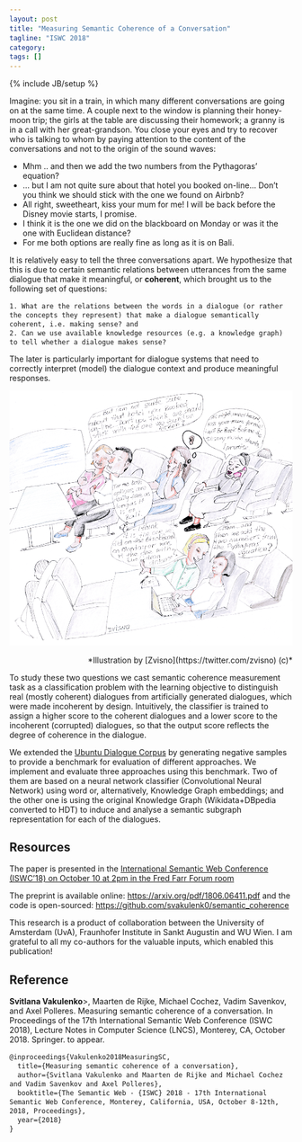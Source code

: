 ```yaml
---
layout: post
title: "Measuring Semantic Coherence of a Conversation"
tagline: "ISWC 2018"
category: 
tags: []
---
```

{% include JB/setup %}

Imagine: you sit in a train, in which many different conversations are going on at the same time. A couple next to the window is planning their honey-moon trip; the girls at the table are discussing their homework; a granny is in a call with her great-grandson. You close your eyes and try to recover who is talking to whom by paying attention to the content of the conversations and not to the origin of the sound waves:

- Mhm .. and then we add the two numbers from the Pythagoras’ equation?
- … but I am not quite sure about that hotel you booked on-line… Don’t you think we should stick with the one we found on Airbnb?
- All right, sweetheart, kiss your mum for me! I will be back before the Disney movie starts, I promise.
- I think it is the one we did on the blackboard on Monday or was it the one with Euclidean distance?
- For me both options are really fine as long as it is on Bali.

It is relatively easy to tell the three conversations apart. We hypothesize that this is due to certain semantic relations between utterances from the same dialogue that make it meaningful, or <b>coherent</b>, which brought us to the following set of questions:

    1. What are the relations between the words in a dialogue (or rather the concepts they represent) that make a dialogue semantically coherent, i.e. making sense? and
    2. Can we use available knowledge resources (e.g. a knowledge graph) to tell whether a dialogue makes sense?

The later is particularly important for dialogue systems that need to correctly interpret (model) the dialogue context and produce meaningful responses.


![](/assets/iswc18.png)
<div style="text-align: right"> *Illustration by [Zvisno](https://twitter.com/zvisno) (c)* </div>


To study these two questions we cast semantic coherence measurement task as a classification problem with the learning objective to distinguish real (mostly coherent) dialogues from artificially generated dialogues, which were made incoherent by design. Intuitively, the classifier is trained to assign a higher score to the coherent dialogues and a lower score to the incoherent (corrupted) dialogues, so that the output score reflects the degree of coherence in the dialogue.

We extended the [Ubuntu Dialogue Corpus](https://github.com/rkadlec/ubuntu-ranking-dataset-creator) by generating negative samples to provide a benchmark for evaluation of different approaches. We implement and evaluate three approaches using this benchmark. Two of them are based on a neural network classifier (Convolutional Neural Network) using word or, alternatively, Knowledge Graph embeddings; and the other one is using the original Knowledge Graph (Wikidata+DBpedia converted to HDT) to induce and analyse a semantic subgraph representation for each of the dialogues.


## Resources


The paper is presented in the [International Semantic Web Conference (ISWC’18) on October 10 at 2pm in the Fred Farr Forum room](http://iswc2018.semanticweb.org/sessions/measuring-semantic-coherence-of-a-conversation/)

The preprint is available online: <https://arxiv.org/pdf/1806.06411.pdf>
and the code is open-sourced: <https://github.com/svakulenk0/semantic_coherence>



This research is a product of collaboration between the University of Amsterdam (UvA), Fraunhofer Institute in Sankt Augustin and WU Wien. I am grateful to all my co-authors for the valuable inputs, which enabled this publication!

## Reference

<b>Svitlana Vakulenko</b>>, Maarten de Rijke, Michael Cochez, Vadim Savenkov, and Axel Polleres. Measuring semantic coherence of a conversation. In Proceedings of the 17th International Semantic Web Conference (ISWC 2018), Lecture Notes in Computer Science (LNCS), Monterey, CA, October 2018. Springer. to appear.

```
@inproceedings{Vakulenko2018MeasuringSC,
  title={Measuring semantic coherence of a conversation},
  author={Svitlana Vakulenko and Maarten de Rijke and Michael Cochez and Vadim Savenkov and Axel Polleres},
  booktitle={The Semantic Web - {ISWC} 2018 - 17th International Semantic Web Conference, Monterey, California, USA, October 8-12th, 2018, Proceedings},
  year={2018}
}
```
